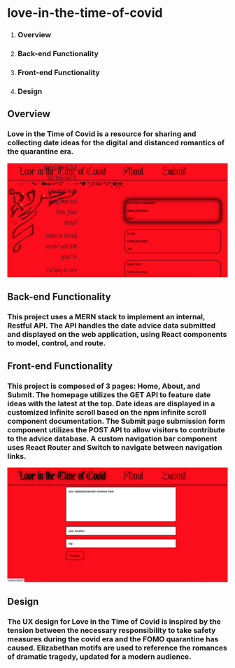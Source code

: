 # love-in-the-time-of-covid

1. ### Overview
2. ### Back-end Functionality
3. ### Front-end Functionality
4. ### Design

## Overview
### Love in the Time of Covid is a resource for sharing and collecting date ideas for the digital and distanced romantics of the quarantine era.

![Homepage Screenshot](/LITTOChome.png)

## Back-end Functionality
### This project uses a MERN stack to implement an internal, Restful API. The API handles the date advice data submitted and displayed on the web application, using React components to model, control, and route.

## Front-end Functionality
### This project is composed of 3 pages: Home, About, and Submit. The homepage utilizes the GET API to feature date ideas with the latest at the top. Date ideas are displayed in a customized infinite scroll based on the npm infinite scroll component documentation. The Submit page submission form component utilizes the POST API to allow visitors to contribute to the advice database. A custom navigation bar component uses React Router and Switch to navigate between navigation links.

![Submit page screenshot](/LITTOCsubmit.png)

## Design
### The UX design for Love in the Time of Covid is inspired by the tension between the necessary responsibility to take safety measures during the covid era and the FOMO quarantine has caused. Elizabethan motifs are used to reference the romances of dramatic tragedy, updated for a modern audience.







